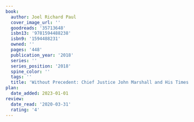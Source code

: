 ```yaml
---
book:
  author: Joel Richard Paul
  cover_image_url: ''
  goodreads: '35713648'
  isbn13: '9781594488238'
  isbn9: '1594488231'
  owned: ''
  pages: '448'
  publication_year: '2018'
  series: ''
  series_position: '2018'
  spine_color: ''
  tags: ''
  title: 'Without Precedent: Chief Justice John Marshall and His Times'
plan:
  date_added: 2023-01-01
review:
  date_read: '2020-03-31'
  rating: '4'
---
```

